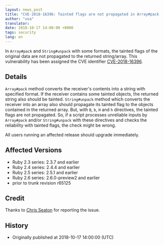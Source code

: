 ```yaml
---
layout: news_post
title: "CVE-2018-16396: Tainted flags are not propagated in Array#pack and String#unpack with some directives"
author: "usa"
translator:
date: 2018-10-17 14:00:00 +0000
tags: security
lang: en
---
```


In `Array#pack` and `String#unpack` with some formats, the tainted flags of the original data are not propagated to the returned string/array.
This vulnerability has been assigned the CVE identifier [CVE-2018-16396](http://cve.mitre.org/cgi-bin/cvename.cgi?name=CVE-2018-16396).

## Details

`Array#pack` method converts the receiver's contents into a string with specified format.
If the receiver contains some tainted objects, the returned string also should be tainted.
`String#unpack` method which converts the receiver into an array also should propagate its tainted flag to the objects contained in the returned array.
But, with `B`, `b`, `H` and `h` directives, the tainted flags are not propagated.
So, if a script processes unreliable inputs by `Array#pack` and/or `String#unpack` with these directives and checks the reliability with tainted flags, the check might be wrong.

All users running an affected release should upgrade immediately.

## Affected Versions

* Ruby 2.3 series: 2.3.7 and earlier
* Ruby 2.4 series: 2.4.4 and earlier
* Ruby 2.5 series: 2.5.1 and earlier
* Ruby 2.6 series: 2.6.0-preview2 and earlier
* prior to trunk revision r65125

## Credit

Thanks to [Chris Seaton](https://hackerone.com/chrisseaton) for reporting the issue.

## History

* Originally published at 2018-10-17 14:00:00 (UTC)
